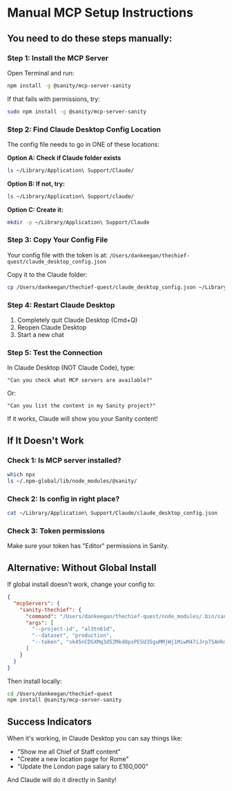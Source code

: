 # Manual MCP Setup Instructions

## You need to do these steps manually:

### Step 1: Install the MCP Server

Open Terminal and run:
```bash
npm install -g @sanity/mcp-server-sanity
```

If that fails with permissions, try:
```bash
sudo npm install -g @sanity/mcp-server-sanity
```

### Step 2: Find Claude Desktop Config Location

The config file needs to go in ONE of these locations:

**Option A: Check if Claude folder exists**
```bash
ls ~/Library/Application\ Support/Claude/
```

**Option B: If not, try:**
```bash
ls ~/Library/Application\ Support/claude/
```

**Option C: Create it:**
```bash
mkdir -p ~/Library/Application\ Support/Claude
```

### Step 3: Copy Your Config File

Your config file with the token is at:
`/Users/dankeegan/thechief-quest/claude_desktop_config.json`

Copy it to the Claude folder:
```bash
cp /Users/dankeegan/thechief-quest/claude_desktop_config.json ~/Library/Application\ Support/Claude/claude_desktop_config.json
```

### Step 4: Restart Claude Desktop

1. Completely quit Claude Desktop (Cmd+Q)
2. Reopen Claude Desktop
3. Start a new chat

### Step 5: Test the Connection

In Claude Desktop (NOT Claude Code), type:
```
"Can you check what MCP servers are available?"
```

Or:
```
"Can you list the content in my Sanity project?"
```

If it works, Claude will show you your Sanity content!

## If It Doesn't Work

### Check 1: Is MCP server installed?
```bash
which npx
ls ~/.npm-global/lib/node_modules/@sanity/
```

### Check 2: Is config in right place?
```bash
cat ~/Library/Application\ Support/Claude/claude_desktop_config.json
```

### Check 3: Token permissions
Make sure your token has "Editor" permissions in Sanity.

## Alternative: Without Global Install

If global install doesn't work, change your config to:

```json
{
  "mcpServers": {
    "sanity-thechief": {
      "command": "/Users/dankeegan/thechief-quest/node_modules/.bin/sanity-mcp",
      "args": [
        "--project-id", "al3tn61d",
        "--dataset", "production",
        "--token", "sk45nCDSXMq3d52MkdOpsPESU35guMMjWj1MiwM47iJrp75AHhmVSqJkgWHylCyolWlOqfx8uV7zIfhuR8TTtKVwjfWh48mhzjqhOxV23LiTEVNQf87qsfr247hGzMQY60jgfEmyDIF6dayoSjLPu9ybUKAHG5MWSUrmaOM56KvfYAcdu8P7"
      ]
    }
  }
}
```

Then install locally:
```bash
cd /Users/dankeegan/thechief-quest
npm install @sanity/mcp-server-sanity
```

## Success Indicators

When it's working, in Claude Desktop you can say things like:
- "Show me all Chief of Staff content"
- "Create a new location page for Rome"
- "Update the London page salary to £160,000"

And Claude will do it directly in Sanity!